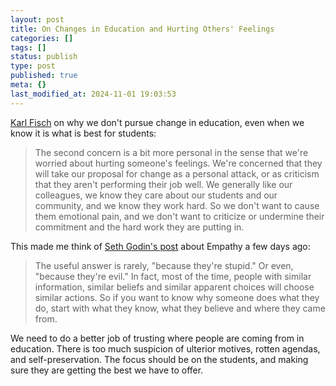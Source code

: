 ```yaml
---
layout: post
title: On Changes in Education and Hurting Others' Feelings
categories: []
tags: []
status: publish
type: post
published: true
meta: {}
last_modified_at: 2024-11-01 19:03:53
---
```


[Karl Fisch](http://thefischbowl.blogspot.com/2015/07/care-enough-to-be-uncomfortable.html) on why we don't pursue change in education, even when we know it is what is best for students:


>The second concern is a bit more personal in the sense that we're worried about hurting someone's feelings. We're concerned that they will take our proposal for change as a personal attack, or as criticism that they aren't performing their job well. We generally like our colleagues, we know they care about our students and our community, and we know they work hard. So we don't want to cause them emotional pain, and we don't want to criticize or undermine their commitment and the hard work they are putting in.



This made me think of 
[Seth Godin's post](http://sethgodin.typepad.com/seths_blog/2015/08/empathy.html) about Empathy a few days ago:


>The useful answer is rarely, "because they're stupid." Or even, "because they're evil." In fact, most of the time, people with similar information, similar beliefs and similar apparent choices will choose similar actions. So if you want to know why someone does what they do, start with what they know, what they believe and where they came from.



We need to do a better job of trusting where people are coming from in education. There is too much suspicion of ulterior motives, rotten agendas, and self-preservation. The focus should be on the students, and making sure they are getting the best we have to offer.
